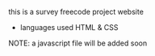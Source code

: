 this is a survey freecode project website 
- languages used 
HTML & CSS 

NOTE: a javascript file will be added soon 